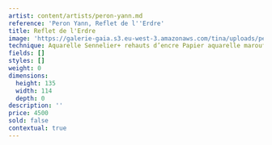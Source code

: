 ```yaml
---
artist: content/artists/peron-yann.md
reference: 'Peron Yann, Reflet de l''Erdre'
title: Reflet de l'Erdre
image: 'https://galerie-gaia.s3.eu-west-3.amazonaws.com/tina/uploads/peron-yann/galerie gaia - yann peron-p22-25 ENTIER.jpg'
technique: Aquarelle Sennelier+ rehauts d’encre Papier aquarelle marouflé sur bois
fields: []
styles: []
weight: 0
dimensions:
  height: 135
  width: 114
  depth: 0
description: ''
price: 4500
sold: false
contextual: true
---
```


